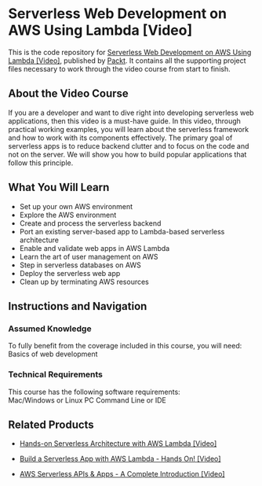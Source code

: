 # Serverless Web Development on AWS Using Lambda [Video]
This is the code repository for [Serverless Web Development on AWS Using Lambda [Video]](https://www.packtpub.com/web-development/serverless-web-development-aws-using-lambda-video?utm_source=github&utm_medium=repository&utm_campaign=9781788628693), published by [Packt](https://www.packtpub.com/?utm_source=github). It contains all the supporting project files necessary to work through the video course from start to finish.
## About the Video Course
If you are a developer and want to dive right into developing serverless web applications, then this video is a must-have guide. In this video, through practical working examples, you will learn about the serverless framework and how to work with its components effectively. The primary goal of serverless apps is to reduce backend clutter and to focus on the code and not on the server. We will show you how to build popular applications that follow this principle.	

<H2>What You Will Learn</H2>
<DIV class=book-info-will-learn-text>
<UL>
<LI>Set up your own AWS environment 
<LI>Explore the AWS environment 
<LI>Create and process the serverless backend 
<LI>Port an existing server-based app to Lambda-based serverless architecture 
<LI>Enable and validate web apps in AWS Lambda 
<LI>Learn the art of user management on AWS 
<LI>Step in serverless databases on AWS 
<LI>Deploy the serverless web app 
<LI>Clean up by terminating AWS resources </LI></UL></DIV>

## Instructions and Navigation
### Assumed Knowledge
To fully benefit from the coverage included in this course, you will need:<br/>
Basics of web development
### Technical Requirements
This course has the following software requirements:<br/>
Mac/Windows or Linux PC
Command Line or IDE

## Related Products
* [Hands-on Serverless Architecture with AWS Lambda [Video]](https://www.packtpub.com/virtualization-and-cloud/hands-serverless-architecture-aws-lambda-video?utm_source=github&utm_medium=repository&utm_campaign=9781788833233)

* [Build a Serverless App with AWS Lambda - Hands On! [Video]](https://www.packtpub.com/application-development/build-serverless-app-aws-lambda-hands-video?utm_source=github&utm_medium=repository&utm_campaign=9781789348149)

* [AWS Serverless APIs & Apps - A Complete Introduction [Video]](https://www.packtpub.com/virtualization-and-cloud/aws-serverless-apis-apps-complete-introduction-video?utm_source=github&utm_medium=repository&utm_campaign=9781789954340)

